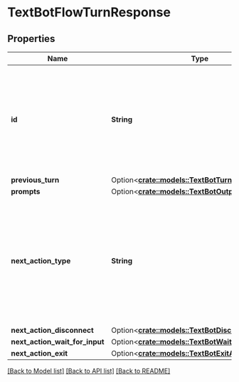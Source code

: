 # TextBotFlowTurnResponse

## Properties

Name | Type | Description | Notes
------------ | ------------- | ------------- | -------------
**id** | **String** | The ID of the bot flow turn. If additional turns are needed, supply this ID as the previous turn in your next turn request. | 
**previous_turn** | Option<[**crate::models::TextBotTurnReference**](TextBotTurnReference.md)> |  | [optional]
**prompts** | Option<[**crate::models::TextBotOutputPrompts**](TextBotOutputPrompts.md)> |  | [optional]
**next_action_type** | **String** | Indicates the suggested next action. If appropriate, the matching output event object includes additional information. | 
**next_action_disconnect** | Option<[**crate::models::TextBotDisconnectAction**](TextBotDisconnectAction.md)> |  | [optional]
**next_action_wait_for_input** | Option<[**crate::models::TextBotWaitForInputAction**](TextBotWaitForInputAction.md)> |  | [optional]
**next_action_exit** | Option<[**crate::models::TextBotExitAction**](TextBotExitAction.md)> |  | [optional]

[[Back to Model list]](../README.md#documentation-for-models) [[Back to API list]](../README.md#documentation-for-api-endpoints) [[Back to README]](../README.md)


